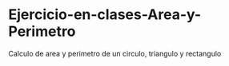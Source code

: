 # Ejercicio-en-clases-Area-y-Perimetro
Calculo de area y perimetro de un circulo, triangulo y rectangulo
